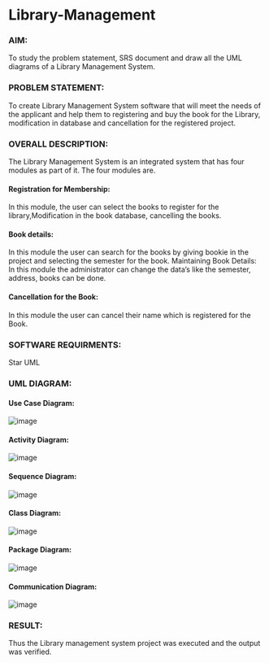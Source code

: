 # Library-Management
### AIM:
To study the problem statement, SRS document and draw all the UML diagrams of a Library Management System.

### PROBLEM STATEMENT:
To create Library Management System software that will meet the needs of the applicant
and help them to registering and buy the book for the Library, modification in database and
cancellation for the registered project.

### OVERALL DESCRIPTION:
The Library Management System is an integrated system that has four modules as part of
it. The four modules are.

#### Registration for Membership:
In this module, the user can select the books to register for the library,Modification in the book database, cancelling the books.

#### Book details:
In this module the user can search for the books by giving bookie in the project and selecting
the semester for the book.
Maintaining Book Details:
In this module the administrator can change the data’s like the semester, address, books can be
done.
#### Cancellation for the Book:
In this module the user can cancel their name which is registered for the Book.
### SOFTWARE REQUIRMENTS:
Star UML

### UML DIAGRAM:
#### Use Case Diagram:
![image](https://github.com/Aashima02/Library-Management/assets/93427086/95a92348-323f-4e6b-8a04-40c297033889)

#### Activity Diagram:
![image](https://github.com/Aashima02/Library-Management/assets/93427086/a2ef2c3f-ad8d-48f6-b161-c39b8cbebb96)

#### Sequence Diagram:
![image](https://github.com/Aashima02/Library-Management/assets/93427086/f5606af5-f41a-4e61-a6c0-26a93d7f1774)

#### Class Diagram:
![image](https://github.com/Aashima02/Library-Management/assets/93427086/a996e479-d5c0-44b1-bd66-75dca4d0867f)

#### Package Diagram:
![image](https://github.com/Aashima02/Library-Management/assets/93427086/282cd15b-be5b-4359-9bf9-75486991049b)


#### Communication Diagram:
![image](https://github.com/Aashima02/Library-Management/assets/93427086/d1d71de2-c50a-45ed-9373-ae0de1edb550)

### RESULT:
Thus the Library management system project was executed and the output was verified.

